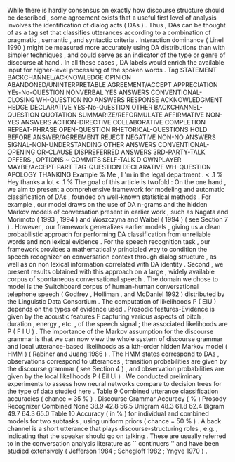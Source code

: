 While there is hardly consensus on exactly how discourse structure should be described , some agreement exists that a useful first level of analysis involves the identification of dialog acts ( DAs ) . 
Thus , DAs can be thought of as a tag set that classifies utterances according to a combination of pragmatic , semantic , and syntactic criteria . 
Interaction dominance ( Linell 1990 ) might be measured more accurately using DA distributions than with simpler techniques , and could serve as an indicator of the type or genre of discourse at hand . 
In all these cases , DA labels would enrich the available input for higher-level processing of the spoken words . 
Tag STATEMENT BACKCHANNEL/ACKNOWLEDGE OPINION ABANDONED/UNINTERPRETABLE AGREEMENT/ACCEPT APPRECIATION YEs-No-QUESTION NONVERBAL YES ANSWERS CONVENTIONAL-CLOSING WH-QUESTION NO ANSWERS RESPONSE ACKNOWLEDGMENT HEDGE DECLARATIVE YES-No-QuESTION OTHER BACKCHANNEL-QUESTION QUOTATION SUMMARIZE/REFORMULATE AFFIRMATIVE NON-YES ANSWERS ACTION-DIRECTIVE COLLABORATIVE COMPLETION REPEAT-PHRASE OPEN-QUESTION RHETORICAL-QUESTIONS HOLD BEFORE ANSWER/AGREEMENT REJECT NEGATIVE NON-NO ANSWERS SIGNAL-NON-UNDERSTANDING OTHER ANSWERS CONVENTIONAL-OPENING OR-CLAUSE DISPREFERRED ANSWERS 3RD-PARTY-TALK OFFERS , OPTIONS ~ COMMITS SELF-TALK D OWNPLAYER MAYBE/AcCEPT-PART TAG-QUESTION DECLARATIVE WH-QUESTION APOLOGY THANKING Example % Me , I 'm in the legal department . 
< .1 % Hey thanks a lot < .1 % The goal of this article is twofold : On the one hand , we aim to present a comprehensive framework for modeling and automatic classification of DAs , founded on well-known statistical methods . 
For example , our model draws on the use of DA n-grams and the hidden Markov models of conversation present in earlier work , such as Nagata and Morimoto ( 1993 , 1994 ) and Woszczyna and Waibel ( 1994 ) ( see Section 7 ) . 
However , our framework generalizes earlier models , giving us a clean probabilistic approach for performing DA classification from unreliable words and non lexical evidence . 
For the speech recognition task , our framework provides a mathematically principled way to condition the speech recognizer on conversation context through dialog structure , as well as on non lexical information correlated with DA identity . 
Second , we present results obtained with this approach on a large , widely available corpus of spontaneous conversational speech . 
The domain we chose to model is the Switchboard corpus of human-human conversational telephone speech ( Godfrey , Holliman , and McDaniel 1992 ) distributed by the Linguistic Data Consortium . 
The computation of likelihoods P ( EIU ) depends on the types of evidence used . 
Prosodic features-Evidence is given by the acoustic features F capturing various aspects of pitch , duration , energy , etc. , of the speech signal ; the associated likelihoods are P ( F I U ) . 
The importance of the Markov assumption for the discourse grammar is that we can now view the whole system of discourse grammar and local utterance-based likelihoods as a kth-order hidden Markov model ( HMM ) ( Rabiner and Juang 1986 ) . 
The HMM states correspond to DAs , observations correspond to utterances , transition probabilities are given by the discourse grammar ( see Section 4 ) , and observation probabilities are given by the local likelihoods P ( Eil Ui ) . 
We conducted preliminary experiments to assess how neural networks compare to decision trees for the type of data studied here . 
Table 9 Combined utterance classification accuracies ( chance = 35 % ) . 
Discourse Grammar Accuracy ( % ) Prosody Recognizer Combined None 38.9 42.8 56.5 Unigram 48.3 61.8 62.4 Bigram 49.7 64.3 65.0 Table 10 Accuracy ( in % ) for individual and combined models for two subtasks , using uniform priors ( chance = 50 % ) . 
A back channel is a short utterance that plays discourse-structuring roles , e.g. , indicating that the speaker should go on talking . 
These are usually referred to in the conversation analysis literature as `` continuers '' and have been studied extensively ( Jefferson 1984 ; Schegloff 1982 ; Yngve 1970 ) . 

